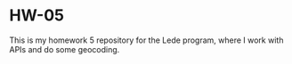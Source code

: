 # HW-05
This is my homework 5 repository for the Lede program, where I work with APIs and do some geocoding.
